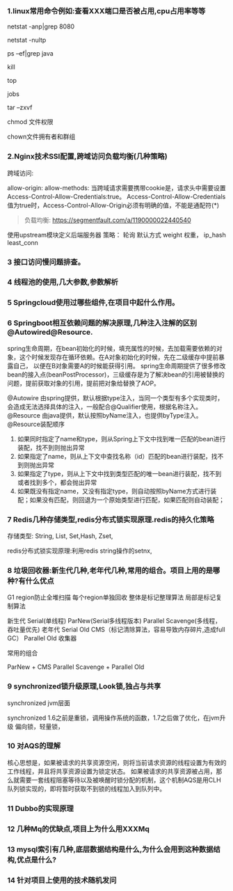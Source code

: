 ### 1.linux常用命令例如:查看XXX端口是否被占用,cpu占用率等等
netstat -anp|grep 8080

netstat  -nultp

ps –ef|grep java

kill

top

jobs

tar –zxvf 

chmod 文件权限

chown文件拥有者和群组

### 2.Nginx技术SSl配置,跨域访问负载均衡(几种策略)

跨域访问: 

allow-origin:
allow-methods:
当跨域请求需要携带cookie是，请求头中需要设置Access-Control-Allow-Credentials:true。
Access-Control-Allow-Credentials值为true时，Access-Control-Allow-Origin必须有明确的值，不能是通配符(*)
> 负载均衡: https://segmentfault.com/a/1190000022440540

使用upstream模块定义后端服务器
策略：
轮询 默认方式
weight 权重，
ip_hash
least_conn

### 3 接口访问慢问题排查。 

### 4 线程池的使用,几大参数,参数解析 

### 5 Springcloud使用过哪些组件,在项目中起什么作用。 

### 6 Springboot相互依赖问题的解决原理,几种注入注解的区别@Autowired@Resource. 

spring生命周期，在bean初始化的时候，填充属性的时候，去加载需要依赖的对象，这个时候发现存在循环依赖。在A对象初始化的时候，先在二级缓存中提前暴露自己，
以便在B对象需要A的时候能获得引用。 spring生命周期提供了很多修改bean的接入点(beanPostProcessor)，三级缓存是为了解决bean的引用被替换的问题，提前获取对象的引用，提前把对象给替换了AOP。

@Autowire 由spring提供，默认根据type注入，当同一个类型有多个实现类时，会造成无法选择具体的注入，一般配合@Qualifier使用，根据名称注入。
@Resource 由java提供，默认按照byName注入，也提供byType注入。
@Resource装配顺序
1. 如果同时指定了name和type，则从Spring上下文中找到唯一匹配的bean进行装配，找不到则抛出异常
2. 如果指定了name，则从上下文中查找名称（id）匹配的bean进行装配，找不到则抛出异常
3. 如果指定了type，则从上下文中找到类型匹配的唯一bean进行装配，找不到或者找到多个，都会抛出异常
4. 如果既没有指定name，又没有指定type，则自动按照byName方式进行装配；如果没有匹配，则回退为一个原始类型进行匹配，如果匹配则自动装配；

### 7 Redis几种存储类型,redis分布式锁实现原理.redis的持久化策略 

存储类型:
String, List, Set,Hash, Zset, 

redis分布式锁实现原理:利用redis string操作的setnx,

### 8 垃圾回收器:新生代几种,老年代几种,常用的组合。项目上用的是哪种?有什么优点 

G1   region防止全堆扫描 每个region单独回收  整体是标记整理算法 局部是标记复制算法

新生代
Serial(单线程)  ParNew(Serial多线程版本)  Parallel Scavenge(多线程，吞吐量优先)
老年代
Serial Old     CMS（标记清除算法，容易导致内存碎片,造成full GC）  Parallel Old 收集器       

常用的组合

ParNew + CMS
Parallel Scavenge +  Parallel Old

### 9 synchronized锁升级原理,Look锁,独占与共享

synchronized jvm层面

synchronized 1.6之前是重锁，调用操作系统的函数，1.7之后做了优化，在jvm升级 偏向锁，轻量锁，

### 10 对AQS的理解

核心思想是，如果被请求的共享资源空闲，则将当前请求资源的线程设置为有效的工作线程，并且将共享资源设置为锁定状态。
如果被请求的共享资源被占用，那么就需要一套线程阻塞等待以及被唤醒时锁分配的机制，这个机制AQS是用CLH队列锁实现的，即将暂时获取不到锁的线程加入到队列中。

### 11 Dubbo的实现原理

### 12 几种Mq的优缺点,项目上为什么用XXXMq

### 13 mysql索引有几种,底层数据结构是什么,为什么会用到这种数据结构,优点是什么? 

### 14 针对项目上使用的技术随机发问

